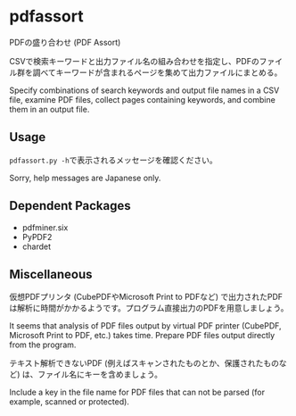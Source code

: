 # pdfassort

PDFの盛り合わせ (PDF Assort)

CSVで検索キーワードと出力ファイル名の組み合わせを指定し、PDFのファイル群を調べてキーワードが含まれるページを集めて出力ファイルにまとめる。

Specify combinations of search keywords and output file names in a CSV
file, examine PDF files, collect pages containing keywords, and
combine them in an output file.

## Usage

`pdfassort.py -h`で表示されるメッセージを確認ください。

Sorry, help messages are Japanese only.

## Dependent Packages

* pdfminer.six
* PyPDF2
* chardet

## Miscellaneous

仮想PDFプリンタ (CubePDFやMicrosoft Print to PDFなど) で出力されたPDFは解析に時間がかかるようです。プログラム直接出力のPDFを用意しましょう。

It seems that analysis of PDF files output by virtual PDF printer
(CubePDF, Microsoft Print to PDF, etc.) takes time.  Prepare PDF files
output directly from the program.

テキスト解析できないPDF (例えばスキャンされたものとか、保護されたものなど) は、ファイル名にキーを含めましょう。

Include a key in the file name for PDF files that can not be parsed
(for example, scanned or protected).
